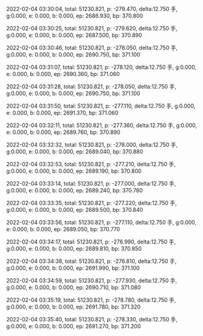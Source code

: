 2022-02-04 03:30:04, total: 51230.821, p: -279.470, delta:12.750 手, g:0.000, e: 0.000, b: 0.000, ep: 2686.930, bp: 370.800

2022-02-04 03:30:25, total: 51230.821, p: -279.620, delta:12.750 手, g:0.000, e: 0.000, b: 0.000, ep: 2687.500, bp: 370.890

2022-02-04 03:30:46, total: 51230.821, p: -278.050, delta:12.750 手, g:0.000, e: 0.000, b: 0.000, ep: 2690.750, bp: 371.100

2022-02-04 03:31:07, total: 51230.821, p: -278.120, delta:12.750 手, g:0.000, e: 0.000, b: 0.000, ep: 2690.360, bp: 371.060

2022-02-04 03:31:28, total: 51230.821, p: -278.050, delta:12.750 手, g:0.000, e: 0.000, b: 0.000, ep: 2690.750, bp: 371.100

2022-02-04 03:31:50, total: 51230.821, p: -277.110, delta:12.750 手, g:0.000, e: 0.000, b: 0.000, ep: 2691.370, bp: 371.060

2022-02-04 03:32:11, total: 51230.821, p: -277.360, delta:12.750 手, g:0.000, e: 0.000, b: 0.000, ep: 2689.760, bp: 370.890

2022-02-04 03:32:32, total: 51230.821, p: -278.000, delta:12.750 手, g:0.000, e: 0.000, b: 0.000, ep: 2689.040, bp: 370.880

2022-02-04 03:32:53, total: 51230.821, p: -277.210, delta:12.750 手, g:0.000, e: 0.000, b: 0.000, ep: 2689.190, bp: 370.800

2022-02-04 03:33:14, total: 51230.821, p: -277.000, delta:12.750 手, g:0.000, e: 0.000, b: 0.000, ep: 2689.240, bp: 370.780

2022-02-04 03:33:35, total: 51230.821, p: -277.220, delta:12.750 手, g:0.000, e: 0.000, b: 0.000, ep: 2689.500, bp: 370.840

2022-02-04 03:33:56, total: 51230.821, p: -277.110, delta:12.750 手, g:0.000, e: 0.000, b: 0.000, ep: 2689.050, bp: 370.770

2022-02-04 03:34:17, total: 51230.821, p: -276.990, delta:12.750 手, g:0.000, e: 0.000, b: 0.000, ep: 2689.810, bp: 370.850

2022-02-04 03:34:38, total: 51230.821, p: -276.810, delta:12.750 手, g:0.000, e: 0.000, b: 0.000, ep: 2691.990, bp: 371.100

2022-02-04 03:34:59, total: 51230.821, p: -277.930, delta:12.750 手, g:0.000, e: 0.000, b: 0.000, ep: 2690.710, bp: 371.080

2022-02-04 03:35:19, total: 51230.821, p: -278.780, delta:12.750 手, g:0.000, e: 0.000, b: 0.000, ep: 2691.780, bp: 371.320

2022-02-04 03:35:40, total: 51230.821, p: -278.330, delta:12.750 手, g:0.000, e: 0.000, b: 0.000, ep: 2691.270, bp: 371.200